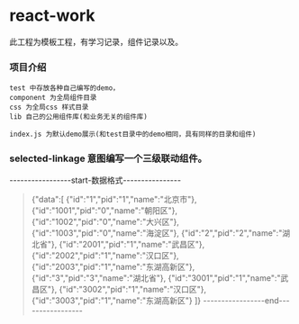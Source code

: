 # react-work

此工程为模板工程，有学习记录，组件记录以及。

### 项目介绍

	test 中存放各种自己编写的demo，
	component 为全局组件目录
	css 为全局css 样式目录
	lib 自己的公用组件库(和业务无关的组件库)

	index.js 为默认demo展示(和test目录中的demo相同，具有同样的目录和组件)

### selected-linkage	意图编写一个三级联动组件。
-----------------start-数据格式----------------
> 	{"data":[
>	{"id":"1","pid":"1","name":"北京市"},
>	{"id":"1001","pid":"0","name":"朝阳区"},
>	{"id":"1002","pid":"0","name":"大兴区"},
>	{"id":"1003","pid":"0","name":"海淀区"},
>	{"id":"2","pid":"2","name":"湖北省"},
>	{"id":"2001","pid":"1","name":"武昌区"},
>	{"id":"2002","pid":"1","name":"汉口区"},
>	{"id":"2003","pid":"1","name":"东湖高新区"},
>	{"id":"3","pid":"3","name":"湖北省"},
>	{"id":"3001","pid":"1","name":"武昌区"},
>	{"id":"3002","pid":"1","name":"汉口区"},
	{"id":"3003","pid":"1","name":"东湖高新区"}
>]}
-----------------end-----------------